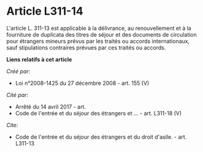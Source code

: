 # Article L311-14

L'article L. 311-13 est applicable à la délivrance, au renouvellement et à la fourniture de duplicata des titres de séjour et
des documents de circulation pour étrangers mineurs prévus par les traités ou accords internationaux, sauf stipulations
contraires prévues par ces traités ou accords.

**Liens relatifs à cet article**

_Créé par_:

  - Loi n°2008-1425 du 27 décembre 2008 - art. 155 (V)

_Cité par_:

  - Arrêté du 14 avril 2017 - art.
  - Code de l'entrée et du séjour des étrangers et ... - art. L311-18 (V)

_Cite_:

  - Code de l'entrée et du séjour des étrangers et du droit d'asile. - art. L311-13
